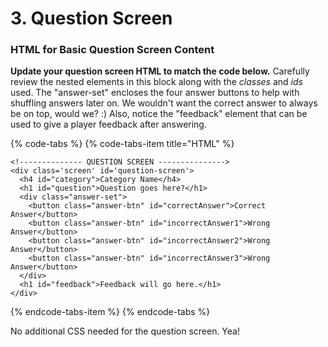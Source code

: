 # 3. Question Screen

### HTML for Basic Question Screen Content

**Update your question screen HTML to match the code below.** Carefully review the nested elements in this block along with the _classes_ and _ids_ used. The "answer-set" encloses the four answer buttons to help with shuffling answers later on. We wouldn't want the correct answer to always be on top, would we?  :\) Also, notice the "feedback" element that can be used to give a player feedback after answering.

{% code-tabs %}
{% code-tabs-item title="HTML" %}
```markup
<!-------------- QUESTION SCREEN --------------->
<div class='screen' id='question-screen'>
  <h4 id="category">Category Name</h4>
  <h1 id="question">Question goes here?</h1>
  <div class="answer-set">
    <button class="answer-btn" id="correctAnswer">Correct Answer</button>
    <button class="answer-btn" id="incorrectAnswer1">Wrong Answer</button>
    <button class="answer-btn" id="incorrectAnswer2">Wrong Answer</button>
    <button class="answer-btn" id="incorrectAnswer3">Wrong Answer</button>
  </div>
  <h1 id="feedback">Feedback will go here.</h1>
</div>
```
{% endcode-tabs-item %}
{% endcode-tabs %}

No additional CSS needed for the question screen. Yea!

